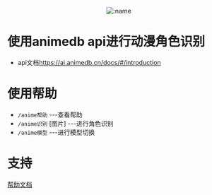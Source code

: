 </div>

<div align="center">

![:name](https://count.getloli.com/@anime_trace?name=anime_trace&theme=booru-jaypee&padding=7&offset=-5&align=top&scale=1&pixelated=1&darkmode=auto&num=0)

</div>

# 使用animedb api进行动漫角色识别
- api文档<https://ai.animedb.cn/docs/#/introduction>

# 使用帮助
- `/anime帮助` ---查看帮助
- `/anime识别` [图片] ---进行角色识别
- `/anime模型` ---进行模型切换



# 支持
[帮助文档](https://astrbot.soulter.top/center/docs/%E5%BC%80%E5%8F%91/%E6%8F%92%E4%BB%B6%E5%BC%80%E5%8F%91/
)
